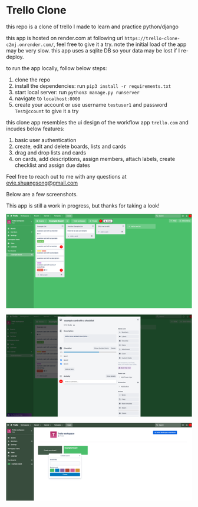 # Trello Clone

this repo is a clone of trello I made to learn and practice python/django

this app is hosted on render.com at following url `https://trello-clone-c2mj.onrender.com/`, feel free to give it a try. note the initial load of the app may be very slow. this app uses a sqlite DB so your data may be lost if I re-deploy. 

to run the app locally, follow below steps:

1. clone the repo
2. install the dependencies: run `pip3 install -r requirements.txt`
3. start local server: run `python3 manage.py runserver`
4. navigate to `localhost:8000` 
5. create your account or use username `testuser1` and password `Test@ccount` to give it a try


this clone app resembles the ui design of the workflow app `trello.com` and incudes below features:
1. basic user authentication 
2. create, edit and delete boards, lists and cards
3. drag and drop lists and cards
4. on cards, add descriptions, assign members, attach labels, create checklist and assign due dates

Feel free to reach out to me with any questions at evie.shuangsong@gmail.com

Below are a few screenshots.

This app is still a work in progress, but thanks for taking a look!

![screenshot 1](https://github.com/evie-song/trello_clone/blob/master/static/screenshots/Screen%20Shot%201.png?raw=true)

![screenshot 2](https://github.com/evie-song/trello_clone/blob/master/static/screenshots/Screen%20Shot%202.png?raw=true)

![screenshot 3](https://github.com/evie-song/trello_clone/blob/master/static/screenshots/Screen%20Shot%203.png?raw=true)
